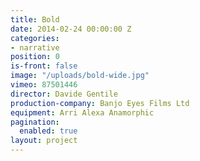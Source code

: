```yaml
---
title: Bold
date: 2014-02-24 00:00:00 Z
categories:
- narrative
position: 0
is-front: false
image: "/uploads/bold-wide.jpg"
vimeo: 87501446
director: Davide Gentile
production-company: Banjo Eyes Films Ltd
equipment: Arri Alexa Anamorphic
pagination:
  enabled: true
layout: project
---
```


